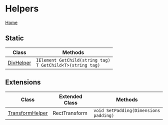 # Helpers
[Home](../../README.md)

## Static
|Class|Methods|
|---|---|
|[DivHelper](DivHelper.cs)|`IElement GetChild(string tag)`<br>`T GetChild<T>(string tag)`|

## Extensions
|Class|Extended Class|Methods|
|---|---|---|
|[TransformHelper](TransformHelper.cs)|RectTransform|`void SetPadding(Dimensions padding)`|